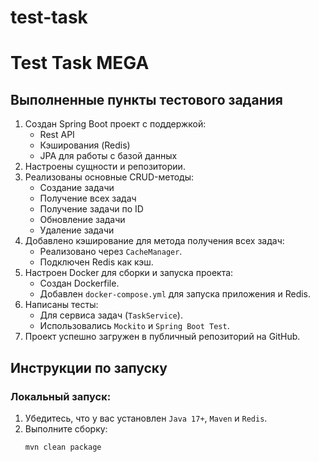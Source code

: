 # test-task
# Test Task MEGA

## Выполненные пункты тестового задания

1. Создан Spring Boot проект с поддержкой:
    - Rest API
    - Кэширования (Redis)
    - JPA для работы с базой данных
2. Настроены сущности и репозитории.
3. Реализованы основные CRUD-методы:
    - Создание задачи
    - Получение всех задач
    - Получение задачи по ID
    - Обновление задачи
    - Удаление задачи
4. Добавлено кэширование для метода получения всех задач:
    - Реализовано через `CacheManager`.
    - Подключен Redis как кэш.
5. Настроен Docker для сборки и запуска проекта:
    - Создан Dockerfile.
    - Добавлен `docker-compose.yml` для запуска приложения и Redis.
6. Написаны тесты:
    - Для сервиса задач (`TaskService`).
    - Использовались `Mockito` и `Spring Boot Test`.
7. Проект успешно загружен в публичный репозиторий на GitHub.

## Инструкции по запуску

### Локальный запуск:
1. Убедитесь, что у вас установлен `Java 17+`, `Maven` и `Redis`.
2. Выполните сборку:
   ```bash
   mvn clean package
